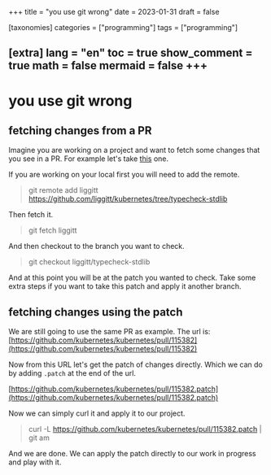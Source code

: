+++
title = "you use git wrong"
date = 2023-01-31
draft = false
 

[taxonomies]
categories = ["programming"]
tags = ["programming"]

[extra]
lang = "en"
toc = true
show_comment = true
math = false
mermaid = false
+++
---

# you use git wrong

## fetching changes from a PR

Imagine you are working on a project and want to fetch some changes that you see in a PR. For example let's take [this](https://github.com/kubernetes/kubernetes/pull/115382) one.

If you are working on your local first you will need to add the remote.

> git remote add liggitt https://github.com/liggitt/kubernetes/tree/typecheck-stdlib

Then fetch it.

> git fetch liggitt

And then checkout to the branch you want to check.

> git checkout liggitt/typecheck-stdlib

And at this point you will be at the patch you wanted to check. Take some extra steps if you want to take this patch and apply it another branch.

## fetching changes using the patch

We are still going to use the same PR as example. The url is: [https://github.com/kubernetes/kubernetes/pull/115382](https://github.com/kubernetes/kubernetes/pull/115382)

Now from this URL let's get the patch of changes directly. Which we can do by adding `.patch` at the end of the url.

[https://github.com/kubernetes/kubernetes/pull/115382.patch](https://github.com/kubernetes/kubernetes/pull/115382.patch)

Now we can simply curl it and apply it to our project.

> curl -L https://github.com/kubernetes/kubernetes/pull/115382.patch | git am

And we are done. We can apply the patch directly to our work in progress and play with it.